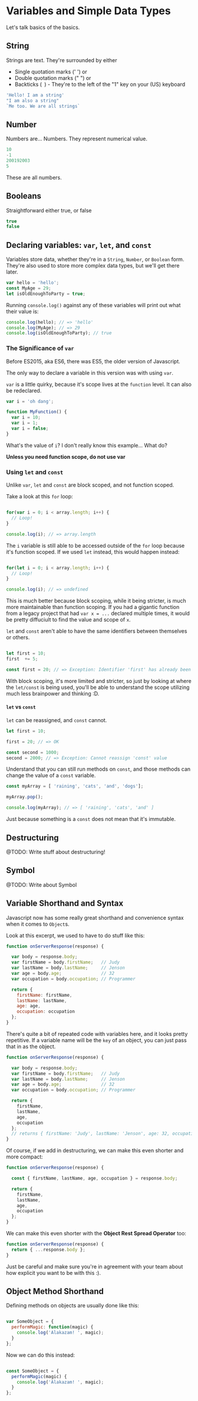 Variables and Simple Data Types
===============================

Let's talk basics of the basics.

## String

Strings are text. They're surrounded by either
* Single quotation marks (' ') or
* Double quotation marks (" ")  or
* Backticks (` `) - They're to the left of the "1" key on your (US) keyboard

```js
'Hello! I am a string'
"I am also a string"
`Me too. We are all strings`
```

## Number

Numbers are... Numbers. They represent numerical value.

```js
10
-1
200192003
5
```

These are all numbers.

## Booleans

Straightforward either true, or false

```js
true
false
```

## Declaring variables: `var`, `let`, and `const`

Variables store data, whether they're in a `String`, `Number`, or `Boolean` form. They're also used to store more complex data types, but we'll get there later.

```js
var hello = 'hello';
const MyAge = 29;
let isOldEnoughToParty = true;
```

Running `console.log()` against any of these variables will print out what their value is:

```js
console.log(hello); // => 'hello'
console.log(MyAge); // => 29
console.log(isOldEnoughToParty); // true
```

### The Significance of `var`

Before ES2015, aka ES6, there was ES5, the older version of Javascript.

The only way to declare a variable in this version was with using `var`.

`var` is a little quirky, because it's scope lives at the `function` level. It can also be redeclared.

```js
var i = 'oh dang';

function MyFunction() {
  var i = 10;
  var i = 1;
  var i = false;
}
```

What's the value of `i`? I don't really know this example... What do?

**Unless you need function scope, do not use var**

### Using `let` and `const`

Unlike `var`, `let` and `const` are block scoped, and not function scoped.

Take a look at this `for` loop:

```js

for(var i = 0; i < array.length; i++) {
  // Loop!
}

console.log(i); // => array.length
```

The `i` variable is still able to be accessed outside of the `for` loop because it's function scoped. If we used `let` instead, this would happen instead:

```js

for(let i = 0; i < array.length; i++) {
  // Loop!
}

console.log(i); // => undefined
```

This is much better because block scoping, while it being stricter, is much more maintainable than function scoping. If you had a gigantic function from a legacy project that had `var x = ...` declared multiple times, it would be pretty diffuciult to find the value and scope of `x`.

`let` and `const` aren't able to have the same identifiers between themselves or others.

```js

let first = 10;
first  += 5;

const first = 20; // => Exception: Identifier 'first' has already been declared
```

With block scoping, it's more limited and stricter, so just by looking at where the `let/const` is being used, you'll be able to understand the scope utilizing much less brainpower and thinking :D.

#### `let` vs `const`

`let` can be reassigned, and `const` cannot.

```js
let first = 10;

first = 20; // => OK

const second = 1000;
second = 2000; // => Exception: Cannot reassign 'const' value

```

Understand that you can still run methods on `const`, and those methods can change the value of a `const` variable.

```js
const myArray = [ 'raining', 'cats', 'and', 'dogs'];

myArray.pop();

console.log(myArray); // => [ 'raining', 'cats', 'and' ]

```

Just because something is a `const` does not mean that it's immutable.

## Destructuring

@TODO: Write stuff about destructuring!

## Symbol

@TODO: Write about Symbol

## Variable Shorthand and Syntax

Javascript now has some really great shorthand and convenience syntax when it comes to `Object`s.

Look at this excerpt, we used to have to do stuff like this:
```js
function onServerResponse(response) {

  var body = response.body;
  var firstName = body.firstName;   // Judy
  var lastName = body.lastName;     // Jenson
  var age = body.age;               // 32
  var occupation = body.occupation; // Programmer

  return {
    firstName: firstName,
    lastName: lastName,
    age: age,
    occupation: occupation
  };
}
```

There's quite a bit of repeated code with variables here, and it looks pretty repetitive. If a variable name will be the `key` of an object, you can just pass that in as the object.

```js
function onServerResponse(response) {

  var body = response.body;
  var firstName = body.firstName;   // Judy
  var lastName = body.lastName;     // Jenson
  var age = body.age;               // 32
  var occupation = body.occupation; // Programmer

  return {
    firstName,
    lastName,
    age,
    occupation
  };
  // returns { firstName: 'Judy', lastName: 'Jenson', age: 32, occupation: 'Programmer' }
}
```

Of course, if we add in destructuring, we can make this even shorter and more compact:

```js
function onServerResponse(response) {

  const { firstName, lastName, age, occupation } = response.body;

  return {
    firstName,
    lastName,
    age,
    occupation
  };
}
```

We can make this even shorter with the **Object Rest Spread Operator** too:

```js
function onServerResponse(response) {
  return { ...response.body };
}
```
Just be careful and make sure you're in agreement with your team about how explicit you want to be with this :).

## Object Method Shorthand

Defining methods on objects are usually done like this:
```js

var SomeObject = {
  performMagic: function(magic) {
    console.log('Alakazam! ', magic);
  }
};
```

Now we can do this instead:

```js

const SomeObject = {
  performMagic(magic) {
    console.log('Alakazam! ', magic);
  }
};
```
